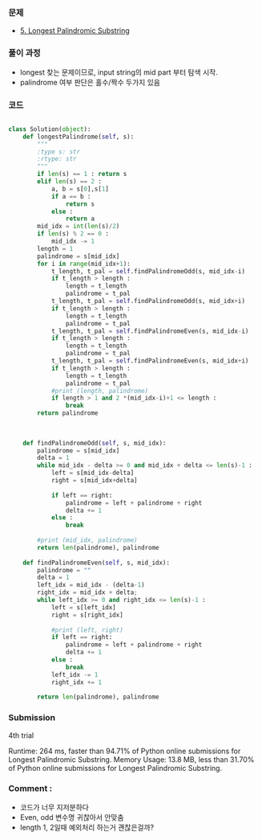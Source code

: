 ### 문제 

- [5. Longest Palindromic Substring](https://leetcode.com/problems/longest-palindromic-substring/)

### 풀이 과정 
- longest 찾는 문제이므로, input string의 mid part 부터 탐색 시작. 
- palindrome 여부 판단은 홀수/짝수 두가지 있음 


### 코드

```python 

class Solution(object):
    def longestPalindrome(self, s):
        """
        :type s: str
        :rtype: str
        """
        if len(s) == 1 : return s 
        elif len(s) == 2 : 
            a, b = s[0],s[1] 
            if a == b : 
                return s 
            else : 
                return a
        mid_idx = int(len(s)/2)
        if len(s) % 2 == 0 : 
            mid_idx -= 1 
        length = 1
        palindrome = s[mid_idx]
        for i in range(mid_idx+1): 
            t_length, t_pal = self.findPalindromeOdd(s, mid_idx-i)
            if t_length > length : 
                length = t_length 
                palindrome = t_pal 
            t_length, t_pal = self.findPalindromeOdd(s, mid_idx+i)
            if t_length > length : 
                length = t_length 
                palindrome = t_pal 
            t_length, t_pal = self.findPalindromeEven(s, mid_idx-i)
            if t_length > length : 
                length = t_length 
                palindrome = t_pal 
            t_length, t_pal = self.findPalindromeEven(s, mid_idx+i)
            if t_length > length : 
                length = t_length 
                palindrome = t_pal
            #print (length, palindrome)
            if length > 1 and 2 *(mid_idx-i)+1 <= length : 
                break
        return palindrome 
                
    
        
    def findPalindromeOdd(self, s, mid_idx):
        palindrome = s[mid_idx]
        delta = 1
        while mid_idx - delta >= 0 and mid_idx + delta <= len(s)-1 : 
            left = s[mid_idx-delta] 
            right = s[mid_idx+delta]
            
            if left == right:
                palindrome = left + palindrome + right 
                delta += 1 
            else : 
                break
                 
        #print (mid_idx, palindrome)
        return len(palindrome), palindrome 
    
    def findPalindromeEven(self, s, mid_idx):    
        palindrome = ""
        delta = 1
        left_idx = mid_idx - (delta-1)
        right_idx = mid_idx + delta; 
        while left_idx >= 0 and right_idx <= len(s)-1 : 
            left = s[left_idx] 
            right = s[right_idx] 
            
            #print (left, right)
            if left == right:
                palindrome = left + palindrome + right 
                delta += 1 
            else : 
                break 
            left_idx -= 1 
            right_idx += 1 
        
        return len(palindrome), palindrome         

```

### Submission 

4th trial

Runtime: 264 ms, faster than 94.71% of Python online submissions for Longest Palindromic Substring.
Memory Usage: 13.8 MB, less than 31.70% of Python online submissions for Longest Palindromic Substring.


### Comment : 
- 코드가 너무 지저분하다
- Even, odd 변수명 귀찮아서 안맞춤 
- length 1, 2일때 예외처리 하는거 괜찮은걸까? 

